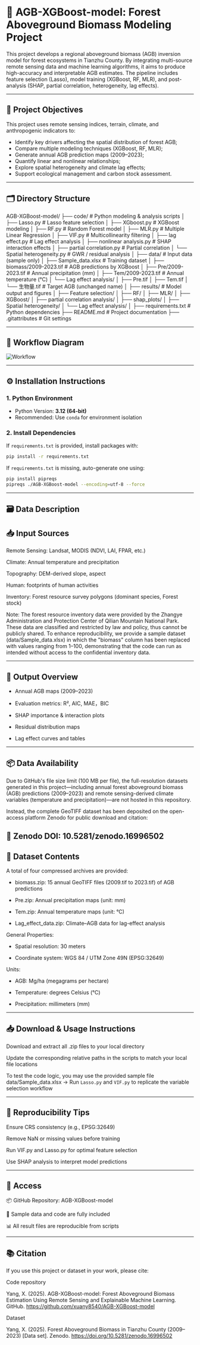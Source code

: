 # 🌲 AGB-XGBoost-model: Forest Aboveground Biomass Modeling Project

This project develops a regional aboveground biomass (AGB) inversion model for forest ecosystems in Tianzhu County. By integrating multi-source remote sensing data and machine learning algorithms, it aims to produce high-accuracy and interpretable AGB estimates. The pipeline includes feature selection (Lasso), model training (XGBoost, RF, MLR), and post-analysis (SHAP, partial correlation, heterogeneity, lag effects).

---

## 📌 Project Objectives

This project uses remote sensing indices, terrain, climate, and anthropogenic indicators to:

- Identify key drivers affecting the spatial distribution of forest AGB;
- Compare multiple modeling techniques (XGBoost, RF, MLR);
- Generate annual AGB prediction maps (2009–2023);
- Quantify linear and nonlinear relationships;
- Explore spatial heterogeneity and climate lag effects;
- Support ecological management and carbon stock assessment.

---

## 🗂️ Directory Structure
AGB-XGBoost-model/
├── code/ # Python modeling & analysis scripts
│ ├── Lasso.py # Lasso feature selection
│ ├── XGboost.py # XGBoost modeling
│ ├── RF.py # Random Forest model
│ ├── MLR.py # Multiple Linear Regression
│ ├── VIF.py # Multicollinearity filtering
│ ├── lag effect.py # Lag effect analysis
│ ├── nonlinear analysis.py # SHAP interaction effects
│ ├── partial correlation.py # Partial correlation
│ └── Spatial heterogeneity.py # GWR / residual analysis
│
├── data/ # Input data (sample only)
│ ├── Sample_data.xlsx # Training dataset
│ ├── biomass/2009-2023.tif # AGB predictions by XGBoost
│ ├── Pre/2009-2023.tif # Annual precipitation (mm)
│ ├── Tem/2009-2023.tif # Annual temperature (°C)
│ └── Lag effect analysis/
│ ├── Pre.tif
│ ├── Tem.tif
│ └── 生物量.tif # Target AGB (unchanged name)
│
├── results/ # Model output and figures
│ ├── Feature selection/
│ ├── RF/
│ ├── MLR/
│ ├── XGBoost/
│ ├── partial correlation analysis/
│ ├── shap_plots/
│ ├── Spatial heterogeneity/
│ └── Lag effect analysis/
│
├── requirements.txt # Python dependencies
├── README.md # Project documentation
├── .gitattributes # Git settings

---

## 🧭 Workflow Diagram

![Workflow](results/Technical%20route.png)

---

## ⚙️ Installation Instructions

### 1. Python Environment

- Python Version: **3.12 (64-bit)**
- Recommended: Use `conda` for environment isolation

### 2. Install Dependencies

If `requirements.txt` is provided, install packages with:

```bash
pip install -r requirements.txt
```
If `requirements.txt` is missing, auto-generate one using:
```bash
pip install pipreqs
pipreqs ./AGB-XGBoost-model --encoding=utf-8 --force
```
---

## 🗃️ Data Description
## 📥 Input Sources

Remote Sensing: Landsat, MODIS (NDVI, LAI, FPAR, etc.)

Climate: Annual temperature and precipitation

Topography: DEM-derived slope, aspect

Human: footprints of human activities

Inventory: Forest resource survey polygons (dominant species, Forest stock)

Note: The forest resource inventory data were provided by the Zhangye Administration and Protection Center of Qilian Mountain National Park.
These data are classified and restricted by law and policy, thus cannot be publicly shared.
To enhance reproducibility, we provide a sample dataset (data/Sample_data.xlsx) in which the "biomass" column has been replaced with values ranging from 1–100, demonstrating that the code can run as intended without access to the confidential inventory data.

---
## 💾 Output Overview

- Annual AGB maps (2009–2023)

- Evaluation metrics: R², AIC, MAE，BIC

- SHAP importance & interaction plots

- Residual distribution maps

- Lag effect curves and tables

---
## 📦 Data Availability

Due to GitHub's file size limit (100 MB per file), the full-resolution datasets generated in this project—including annual forest aboveground biomass (AGB) predictions (2009–2023) and remote sensing-derived climate variables (temperature and precipitation)—are not hosted in this repository.

Instead, the complete GeoTIFF dataset has been deposited on the open-access platform Zenodo for public download and citation:

🔗 Zenodo DOI: 10.5281/zenodo.16996502
---

## 📁 Dataset Contents

A total of four compressed archives are provided:

- biomass.zip: 15 annual GeoTIFF files (2009.tif to 2023.tif) of AGB predictions

- Pre.zip: Annual precipitation maps (unit: mm)

- Tem.zip: Annual temperature maps (unit: °C)

- Lag_effect_data.zip: Climate–AGB data for lag-effect analysis

General Properties:

  - Spatial resolution: 30 meters

  - Coordinate system: WGS 84 / UTM Zone 49N (EPSG:32649)

Units:

  - AGB: Mg/ha (megagrams per hectare)

  - Temperature: degrees Celsius (°C)

  - Precipitation: millimeters (mm)
  
 ---
## 📥 Download & Usage Instructions

Download and extract all .zip files to your local directory

Update the corresponding relative paths in the scripts to match your local file locations

To test the code logic, you may use the provided sample file data/Sample_data.xlsx
→ Run `Lasso.py` and `VIF.py` to replicate the variable selection workflow

---
 
## 🧠 Reproducibility Tips

Ensure CRS consistency (e.g., EPSG:32649)

Remove NaN or missing values before training

Run VIF.py and Lasso.py for optimal feature selection

Use SHAP analysis to interpret model predictions

 ---

##  🔗 Access

📦 GitHub Repository: AGB-XGBoost-model

📁 Sample data and code are fully included

📊 All result files are reproducible from scripts

 ---

## 📚 Citation

If you use this project or dataset in your work, please cite:

Code repository

Yang, X. (2025). AGB-XGBoost-model: Forest Aboveground Biomass Estimation Using Remote Sensing and Explainable Machine Learning. GitHub. https://github.com/xuany8540/AGB-XGBoost-model

Dataset

Yang, X. (2025). Forest Aboveground Biomass in Tianzhu County (2009–2023) [Data set]. Zenodo. https://doi.org/10.5281/zenodo.16996502




